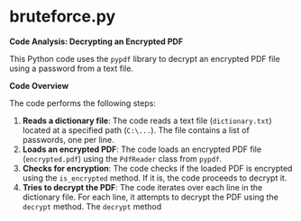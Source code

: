 # bruteforce.py

**Code Analysis: Decrypting an Encrypted PDF**

This Python code uses the `pypdf` library to decrypt an encrypted PDF file using a password from a text file.

**Code Overview**

The code performs the following steps:

1. **Reads a dictionary file**: The code reads a text file (`dictionary.txt`) located at a specified path (`C:\...`). The file contains a list of passwords, one per line.
2. **Loads an encrypted PDF**: The code loads an encrypted PDF file (`encrypted.pdf`) using the `PdfReader` class from `pypdf`.
3. **Checks for encryption**: The code checks if the loaded PDF is encrypted using the `is_encrypted` method. If it is, the code proceeds to decrypt it.
4. **Tries to decrypt the PDF**: The code iterates over each line in the dictionary file. For each line, it attempts to decrypt the PDF using the `decrypt` method. The `decrypt` method
